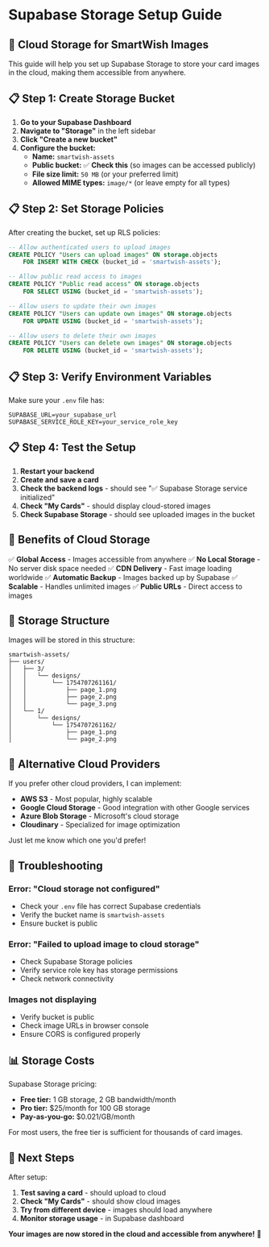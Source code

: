 # Supabase Storage Setup Guide

## 🚀 **Cloud Storage for SmartWish Images**

This guide will help you set up Supabase Storage to store your card images in the cloud, making them accessible from anywhere.

## 📋 **Step 1: Create Storage Bucket**

1. **Go to your Supabase Dashboard**
2. **Navigate to "Storage"** in the left sidebar
3. **Click "Create a new bucket"**
4. **Configure the bucket:**
   - **Name:** `smartwish-assets`
   - **Public bucket:** ✅ **Check this** (so images can be accessed publicly)
   - **File size limit:** `50 MB` (or your preferred limit)
   - **Allowed MIME types:** `image/*` (or leave empty for all types)

## 📋 **Step 2: Set Storage Policies**

After creating the bucket, set up RLS policies:

```sql
-- Allow authenticated users to upload images
CREATE POLICY "Users can upload images" ON storage.objects
    FOR INSERT WITH CHECK (bucket_id = 'smartwish-assets');

-- Allow public read access to images
CREATE POLICY "Public read access" ON storage.objects
    FOR SELECT USING (bucket_id = 'smartwish-assets');

-- Allow users to update their own images
CREATE POLICY "Users can update own images" ON storage.objects
    FOR UPDATE USING (bucket_id = 'smartwish-assets');

-- Allow users to delete their own images
CREATE POLICY "Users can delete own images" ON storage.objects
    FOR DELETE USING (bucket_id = 'smartwish-assets');
```

## 📋 **Step 3: Verify Environment Variables**

Make sure your `.env` file has:

```env
SUPABASE_URL=your_supabase_url
SUPABASE_SERVICE_ROLE_KEY=your_service_role_key
```

## 📋 **Step 4: Test the Setup**

1. **Restart your backend**
2. **Create and save a card**
3. **Check the backend logs** - should see "✅ Supabase Storage service initialized"
4. **Check "My Cards"** - should display cloud-stored images
5. **Check Supabase Storage** - should see uploaded images in the bucket

## 🎯 **Benefits of Cloud Storage**

✅ **Global Access** - Images accessible from anywhere
✅ **No Local Storage** - No server disk space needed
✅ **CDN Delivery** - Fast image loading worldwide
✅ **Automatic Backup** - Images backed up by Supabase
✅ **Scalable** - Handles unlimited images
✅ **Public URLs** - Direct access to images

## 📁 **Storage Structure**

Images will be stored in this structure:
```
smartwish-assets/
├── users/
│   ├── 3/
│   │   └── designs/
│   │       └── 1754707261161/
│   │           ├── page_1.png
│   │           ├── page_2.png
│   │           └── page_3.png
│   └── 1/
│       └── designs/
│           └── 1754707261162/
│               ├── page_1.png
│               └── page_2.png
```

## 🔧 **Alternative Cloud Providers**

If you prefer other cloud providers, I can implement:

- **AWS S3** - Most popular, highly scalable
- **Google Cloud Storage** - Good integration with other Google services
- **Azure Blob Storage** - Microsoft's cloud storage
- **Cloudinary** - Specialized for image optimization

Just let me know which one you'd prefer!

## 🚨 **Troubleshooting**

### **Error: "Cloud storage not configured"**
- Check your `.env` file has correct Supabase credentials
- Verify the bucket name is `smartwish-assets`
- Ensure bucket is public

### **Error: "Failed to upload image to cloud storage"**
- Check Supabase Storage policies
- Verify service role key has storage permissions
- Check network connectivity

### **Images not displaying**
- Verify bucket is public
- Check image URLs in browser console
- Ensure CORS is configured properly

## 📊 **Storage Costs**

Supabase Storage pricing:
- **Free tier:** 1 GB storage, 2 GB bandwidth/month
- **Pro tier:** $25/month for 100 GB storage
- **Pay-as-you-go:** $0.021/GB/month

For most users, the free tier is sufficient for thousands of card images.

## 🎉 **Next Steps**

After setup:
1. **Test saving a card** - should upload to cloud
2. **Check "My Cards"** - should show cloud images
3. **Try from different device** - images should load anywhere
4. **Monitor storage usage** - in Supabase dashboard

**Your images are now stored in the cloud and accessible from anywhere!** 🌟

